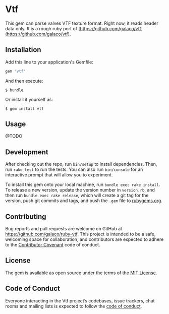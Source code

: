 # Vtf

This gem can parse valves VTF texture format. Right now, it reads header data only. It is a rough
ruby port of [https://github.com/galaco/vtf](https://github.com/galaco/vtf).

## Installation

Add this line to your application's Gemfile:

```ruby
gem 'vtf'
```

And then execute:

    $ bundle

Or install it yourself as:

    $ gem install vtf

## Usage

@TODO

## Development

After checking out the repo, run `bin/setup` to install dependencies. Then, run `rake test` to run the tests. You can also run `bin/console` for an interactive prompt that will allow you to experiment.

To install this gem onto your local machine, run `bundle exec rake install`. To release a new version, update the version number in `version.rb`, and then run `bundle exec rake release`, which will create a git tag for the version, push git commits and tags, and push the `.gem` file to [rubygems.org](https://rubygems.org).

## Contributing

Bug reports and pull requests are welcome on GitHub at https://github.com/galaco/ruby-vtf. This project is intended to be a safe, welcoming space for collaboration, and contributors are expected to adhere to the [Contributor Covenant](http://contributor-covenant.org) code of conduct.

## License

The gem is available as open source under the terms of the [MIT License](https://opensource.org/licenses/MIT).

## Code of Conduct

Everyone interacting in the Vtf project’s codebases, issue trackers, chat rooms and mailing lists is expected to follow the [code of conduct](https://github.com/galaco/ruby-vtf/blob/master/CODE_OF_CONDUCT.md).
